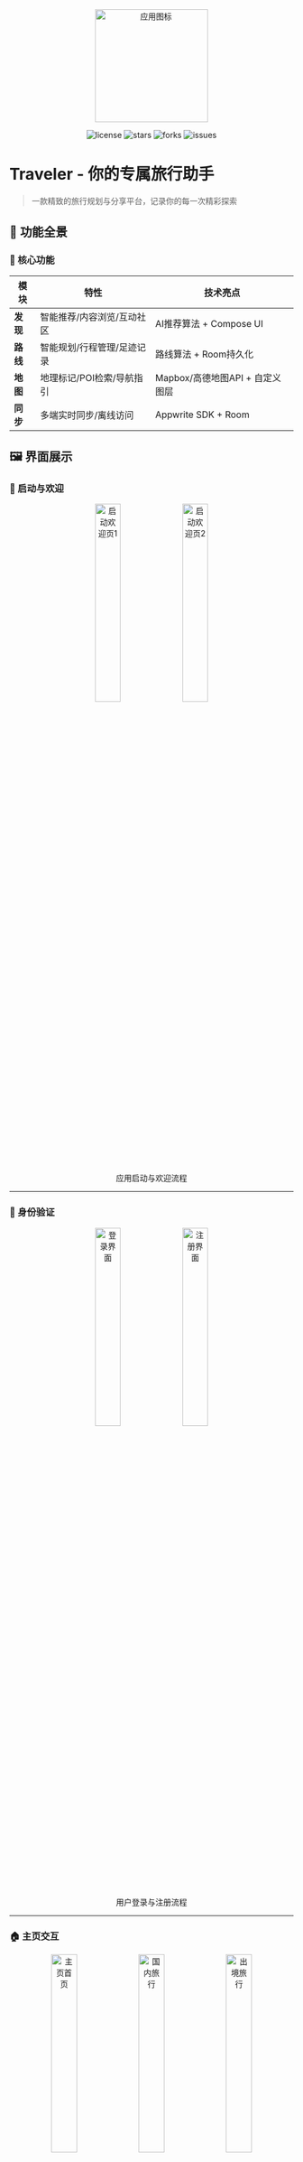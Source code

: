 <div align="center">
  <img src="https://lonelynotes-images.oss-cn-beijing.aliyuncs.com/202506121936190.png" width="200" alt="应用图标">
</div>

<p align="center">
  <img alt="license" src="https://img.shields.io/github/license/Lonely0710/travel-in-Android" />
  <img alt="stars" src="https://img.shields.io/github/stars/Lonely0710/travel-in-Android" />
  <img alt="forks" src="https://img.shields.io/github/forks/Lonely0710/travel-in-Android" />
  <img alt="issues" src="https://img.shields.io/github/issues/Lonely0710/travel-in-Android" />
  <!-- 如果你的项目有发布版本，可以取消下面这行的注释 -->
  <!-- <img alt="release" src="https://img.shields.io/github/v/release/Lonely0710/food-journal-Android" /> -->
  <!-- 如果你的项目有总下载量统计，可以取消下面这行的注释 -->
  <!-- <img alt="downloads" src="https://img.shields.io/github/downloads/Lonely0710/food-journal-Android/total" /> -->
</p>

# Traveler - 你的专属旅行助手

> 一款精致的旅行规划与分享平台，记录你的每一次精彩探索

## 🌟 功能全景

### 📱 核心功能
| 模块     | 特性                       | 技术亮点                        |
| -------- | -------------------------- | ------------------------------- |
| **发现** | 智能推荐/内容浏览/互动社区 | AI推荐算法 + Compose UI         |
| **路线** | 智能规划/行程管理/足迹记录 | 路线算法 + Room持久化           |
| **地图** | 地理标记/POI检索/导航指引  | Mapbox/高德地图API + 自定义图层 |
| **同步** | 多端实时同步/离线访问      | Appwrite SDK + Room             |

## 🖼 界面展示

### 🚀 启动与欢迎
<div align="center">
  <img src="https://lonelynotes-images.oss-cn-beijing.aliyuncs.com/202506121906169.png" width="30%" alt="启动欢迎页1">
  <img src="https://lonelynotes-images.oss-cn-beijing.aliyuncs.com/202506121906208.png" width="30%" alt="启动欢迎页2">
  
  应用启动与欢迎流程
</div>

---

### 🔐 身份验证
<div align="center">
  <img src="https://lonelynotes-images.oss-cn-beijing.aliyuncs.com/202506121907642.png" width="30%" alt="登录界面"> 
  <img src="https://lonelynotes-images.oss-cn-beijing.aliyuncs.com/202506121907652.png" width="30%" alt="注册界面">
  
  用户登录与注册流程
</div>

---

### 🏠 主页交互
<div align="center">
  <div>
    <img src="https://lonelynotes-images.oss-cn-beijing.aliyuncs.com/202506121907782.png" width="30%" alt="主页首页">
    <img src="https://lonelynotes-images.oss-cn-beijing.aliyuncs.com/202506121911271.png" width="30%" alt="国内旅行">
    <img src="https://lonelynotes-images.oss-cn-beijing.aliyuncs.com/202506121911144.png" width="30%" alt="出境旅行">
  </div>
  
  <div style="margin-top:20px">
    <img src="https://lonelynotes-images.oss-cn-beijing.aliyuncs.com/202506121911828.png" width="30%" alt="周边游">
    <img src="https://lonelynotes-images.oss-cn-beijing.aliyuncs.com/202506121911891.png" width="30%" alt="主题游">
    <img src="https://lonelynotes-images.oss-cn-beijing.aliyuncs.com/202506121911149.png" width="30%" alt="个人中心">
  </div>
  
  主页功能与分类浏览
</div>

---

### 🌍 探索与分享
<div align="center">
  <img src="https://lonelynotes-images.oss-cn-beijing.aliyuncs.com/202506121934270.png" width="30%" alt="探索推荐">
  <img src="https://lonelynotes-images.oss-cn-beijing.aliyuncs.com/202506121934456.png" width="30%" alt="发现更多">
  <img src="https://lonelynotes-images.oss-cn-beijing.aliyuncs.com/202506121934376.png" width="30%" alt="帖子详情">
  <img src="https://lonelynotes-images.oss-cn-beijing.aliyuncs.com/202506121934327.png" width="30%" alt="VR体验">
  <img src="https://lonelynotes-images.oss-cn-beijing.aliyuncs.com/202506121934251.png" width="30%" alt="发布帖子">
  
  探索发现与内容分享
</div>

---

### 🗺️ 路线规划
<div align="center">
  <img src="https://lonelynotes-images.oss-cn-beijing.aliyuncs.com/202506121934302.png" width="30%" alt="路线主页">
  <img src="https://lonelynotes-images.oss-cn-beijing.aliyuncs.com/202506121934312.png" width="30%" alt="计划行程">
  <img src="https://lonelynotes-images.oss-cn-beijing.aliyuncs.com/202506121934319.png" width="30%" alt="我的路线">
  
  智能路线规划与管理
</div>

---

### 👤 个人中心
<div align="center">
  <img src="https://lonelynotes-images.oss-cn-beijing.aliyuncs.com/202506121911149.png" width="30%" alt="个人资料管理">
  
  账户与个人信息管理
</div>

## 🏗️ 技术架构

### 系统设计
```text
架构模式: 单Activity多Fragment
开发语言: Java
核心组件:
  ├── 数据层: Repository模式 + Bmob后端云SDK + SQLite本地持久化
  ├── 展示层: ViewBinding + LiveData + Material Design
  ├── 业务层: 模块化Fragment设计
  └── 工具层: OkHttp网络请求 + Glide图片处理 + Lottie动画 + 百度地图SDK
```

### 核心技术栈
- **UI框架**: Android原生视图 (XML + ViewBinding), Material Design 3
- **网络请求**: OkHttp (高效HTTP客户端), 用于与第三方API（如天气、维基百科、Unsplash等）交互。
- **数据存储**: Bmob后端云 (云端数据管理与同步), SQLite (本地数据持久化，用于本地缓存或离线数据)
- **图片加载**: Glide (高性能图片加载与缓存)
- **动画**: Lottie (解析并播放After Effects动画)
- **响应式编程**: RxJava3 & RxAndroid (处理异步数据流)
- **JSON解析**: Gson (Java对象与JSON数据转换)
- **地图服务**: 百度地图SDK (提供地图展示、POI检索、导航等功能)
- **文本处理**: Jsoup (HTML解析，用于抓取网页内容), Pinyin4j (汉字转拼音)
- **位置服务**: Google Play Services Location (获取用户位置信息)
- **UI组件**: CircleImageView (圆形图片显示)

## ⚙️ 配置指南

### 环境要求
- Android Studio Flamingo+
- Java 11+
- Bmob后端云服务实例
- 百度地图开发者账号

### 密钥文件配置
为了保护您的API密钥，请在 `app/src/main/assets/` 目录下创建 `secrets.properties` 文件，并填写以下内容：
```properties
BMOB_APP_ID=您的Bmob应用ID
BAIDU_LBS_API_KEY=您的百度地图API Key
DEEPSEEK_API_KEY=您的DeepSeek API Key
UNSPLASH_ACCESS_KEY=您的Unsplash Access Key
QWEATHER_API_KEY=您的和风天气API Key
```
这些密钥将用于应用中的相应服务。

### 云服务配置
1.  **注册Bmob开发者账号**：访问 [Bmob官网](https://www.bmob.cn/) 注册并创建您的应用。
2.  **配置Bmob SDK**：
    在 `app/build.gradle.kts` 中确认Bmob SDK依赖已添加：
    ```kotlin
    // Bmob 后端云
    implementation ("io.github.bmob:android-sdk:4.1.0")
    implementation ("io.reactivex.rxjava3:rxjava:3.1.9")
    implementation ("io.reactivex.rxjava3:rxandroid:3.0.2")
    ```
3.  **初始化Bmob**：
    在您的应用启动类（通常是 `TravelerApplication.java` 或 `MainActivity.java`）中，使用您的 Bmob Application ID 和 REST API Key 初始化SDK。
    ```java
    // 示例代码，请根据Bmob官方文档进行实际配置
    // Bmob.initialize(this, "您的Application ID", "您的REST API Key");
    ```
    请根据您的项目实际情况，在代码中找到Bmob初始化的地方，并替换为您的密钥。
4.  **百度地图SDK配置**：
    前往 [百度地图开放平台](http://lbsyun.baidu.com/) 注册开发者账号并创建应用，获取您的AK (Access Key)。
    在 `AndroidManifest.xml` 中配置百度地图相关的Key和服务，例如：
    ```xml
    <!-- ... 其他配置 ... -->
    <meta-data
        android:name="com.baidu.lbsapi.API_KEY"
        android:value="您的百度地图AK" />
    <!-- ... 其他配置 ... -->
    ```
    确保 `app/libs/BaiduLBS_Android.aar` 文件已正确放置在项目中。

## 📦 安装与使用

### APK安装
```bash
adb install app/release/travelin_release_v1.0.apk
```

### 开发构建
```bash
# 调试版本
./gradlew assembleDebug

# 发布版本
./gradlew assembleRelease
```

## 🌱 贡献指引
欢迎通过以下方式参与项目：
- 在Issues报告问题或建议
- 提交Pull Request时请：
  - 遵循现有代码风格
  - 更新相关文档
  - 添加必要的单元测试

## 📜 许可协议
本项目基于 [MIT License](LICENSE) 开源，允许自由使用和修改，但需保留原始版权声明。

---

<details>
<summary>📮 联系维护者</summary>

**核心开发者**：[Lonely0710](https://github.com/Lonely0710), [mikasa-s](https://github.com/mikasa-s), [diyiycw](https://github.com/diyiycw)
**技术栈咨询**：欢迎提交Issue讨论
**路线图**：
- [x] 基础功能实现 (2025 Q1)
- [ ] 智能推荐系统优化 (2025 Q3)
- [ ] 路线规划AI辅助 (2026 Q1)
</details>
